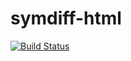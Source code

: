 # symdiff-html

[![Build Status](http://img.shields.io/travis/symdiff/symdiff-html.svg)](https://travis-ci.org/symdiff/symdiff-html)
